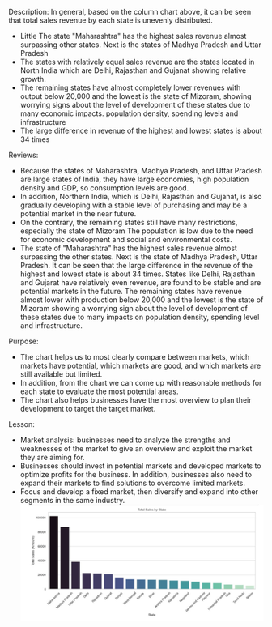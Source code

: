 Description: In general, based on the column chart above, it can be seen that total sales revenue by each state is unevenly distributed.
- Little The state "Maharashtra" has the highest sales revenue almost surpassing other states. Next is the states of Madhya Pradesh and Uttar Pradesh
- The states with relatively equal sales revenue are the states located in North India which are Delhi, Rajasthan and Gujanat showing relative growth.
- The remaining states have almost completely lower revenues with output below 20,000 and the lowest is the state of Mizoram, showing worrying signs about the level of development of these states due to many economic impacts. population density, spending levels and infrastructure
- The large difference in revenue of the highest and lowest states is about 34 times

Reviews: 
- Because the states of Maharashtra, Madhya Pradesh, and Uttar Pradesh are large states of India, they have large economies, high population density and GDP, so consumption levels are good.
- In addition, Northern India, which is Delhi, Rajasthan and Gujanat, is also gradually developing with a stable level of purchasing and may be a potential market in the near future.
- On the contrary, the remaining states still have many restrictions, especially the state of Mizoram The population is low due to the need for economic development and social and environmental costs.
- The state of "Maharashtra" has the highest sales revenue almost surpassing the other states. Next is the state of Madhya Pradesh, Uttar Pradesh. It can be seen that the large difference in the revenue of the highest and lowest state is about 34 times. States like Delhi, Rajasthan and Gujarat have relatively even revenue, are found to be stable and are potential markets in the future. The remaining states have revenue almost lower with production below 20,000 and the lowest is the state of Mizoram showing a worrying sign about the level of development of these states due to many impacts on population density, spending level and infrastructure.
  
Purpose: 
- The chart helps us to most clearly compare between markets, which markets have potential, which markets are good, and which markets are still available but limited.
- In addition, from the chart we can come up with reasonable methods for each state to evaluate the most potential areas.
- The chart also helps businesses have the most overview to plan their development to target the target market.

Lesson:
- Market analysis: businesses need to analyze the strengths and weaknesses of the market to give an overview and exploit the market they are aiming for.
- Businesses should invest in potential markets and developed markets to optimize profits for the business. In addition, businesses also need to expand their markets to find solutions to overcome limited markets.
- Focus and develop a fixed market, then diversify and expand into other segments in the same industry.
![Bar Chart](image/bar2.jpg)
